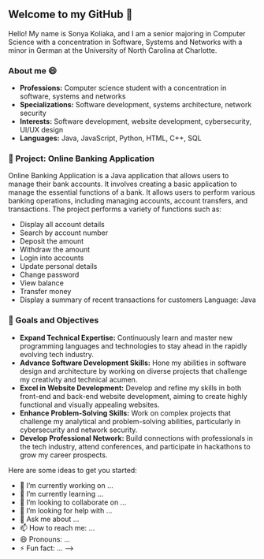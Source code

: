 ## Welcome to my GitHub 👋

Hello! My name is Sonya Koliaka, and I am a senior majoring in Computer Science with a concentration in Software, Systems and Networks with a minor in German at the University of North Carolina at Charlotte.

### About me 😄

- **Professions:** Computer science student with a concentration in software, systems and networks
- **Specializations:** Software development, systems architecture, network security
- **Interests:** Software development, website development, cybersecurity, UI/UX design
- **Languages:** Java, JavaScript, Python, HTML, C++, SQL


### 💼 Project: Online Banking Application

Online Banking Application is a Java application that allows users to manage their bank accounts. It involves creating a basic application to manage the essential functions of a bank. It allows users to perform various banking operations, including managing accounts, account transfers, and transactions. 
The project performs a variety of functions such as:
- Display all account details
- Search by account number
- Deposit the amount
- Withdraw the amount
- Login into accounts 
- Update personal details 
- Change password
- View balance
- Transfer money
- Display a summary of recent transactions for customers
Language: Java


### 🎯 Goals and Objectives

- **Expand Technical Expertise:** Continuously learn and master new programming languages and technologies to stay ahead in the rapidly evolving tech industry.
- **Advance Software Development Skills:** Hone my abilities in software design and architecture by working on diverse projects that challenge my creativity and technical acumen.
- **Excel in Website Development:** Develop and refine my skills in both front-end and back-end website development, aiming to create highly functional and visually appealing websites.
- **Enhance Problem-Solving Skills:** Work on complex projects that challenge my analytical and problem-solving abilities, particularly in cybersecurity and network security.
- **Develop Professional Network:** Build connections with professionals in the tech industry, attend conferences, and participate in hackathons to grow my career prospects.








Here are some ideas to get you started:

- 🔭 I’m currently working on ...
- 🌱 I’m currently learning ...
- 👯 I’m looking to collaborate on ...
- 🤔 I’m looking for help with ...
- 💬 Ask me about ...
- 📫 How to reach me: ...
- 😄 Pronouns: ...
- ⚡ Fun fact: ...
-->
